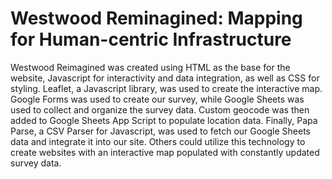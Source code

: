 # Westwood Reminagined: Mapping for Human-centric Infrastructure

Westwood Reimagined was created using HTML as the base for the website, Javascript for interactivity and data integration, as well as CSS for styling. Leaflet, a Javascript library, was used to create the interactive map. Google Forms was used to create our survey, while Google Sheets was used to collect and organize the survey data. Custom geocode was then added to Google Sheets App Script to populate location data. Finally, Papa Parse, a CSV Parser for Javascript, was used to fetch our Google Sheets data and integrate it into our site. Others could utilize this technology to create websites with an interactive map populated with constantly updated survey data.
